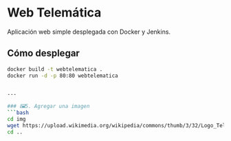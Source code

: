# Web Telemática

Aplicación web simple desplegada con Docker y Jenkins.

## Cómo desplegar

```bash
docker build -t webtelematica .
docker run -d -p 80:80 webtelematica


---

### 🖼️5. Agregar una imagen
```bash
cd img
wget https://upload.wikimedia.org/wikipedia/commons/thumb/3/32/Logo_Telematica.png/320px-Logo_Telematica.png -O logo.png
cd ..
